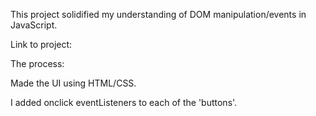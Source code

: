 This project solidified my understanding of DOM manipulation/events in JavaScript.

Link to project: []()

The process:

Made the UI using HTML/CSS.

I added onclick eventListeners to each of the 'buttons'.  